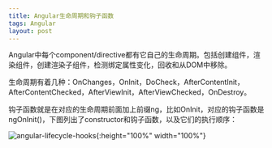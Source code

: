 ```yaml
---
title: Angular生命周期和钩子函数
tags: Angular
layout: post
---
```



Angular中每个component/directive都有它自己的生命周期。包括创建组件，渲染组件，创建渲染子组件，检测绑定属性变化，回收和从DOM中移除。


生命周期有着几种：OnChanges，OnInit，DoCheck，AfterContentInit，AfterContentChecked，AfterViewInit，AfterViewChecked，OnDestroy。


钩子函数就是在对应的生命周期前面加上前缀ng，比如OnInit，对应的钩子函数是ngOnInit()，下图列出了constructor和钩子函数，以及它们的执行顺序：

![angular-lifecycle-hooks](https://limeii.github.io/assets/images/posts/angular/angular-lifecycle-hooks.png){:height="100%" width="100%"}